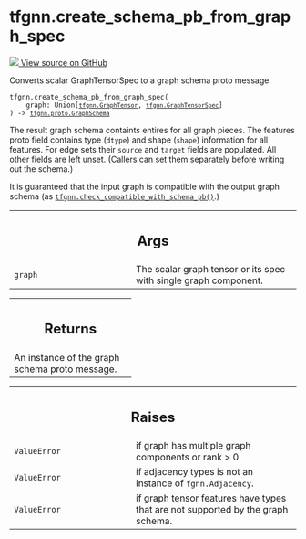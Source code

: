 # tfgnn.create_schema_pb_from_graph_spec

<!-- Insert buttons and diff -->

<a target="_blank" href="https://github.com/tensorflow/gnn/tree/master/tensorflow_gnn/graph/schema_utils.py#L126-L213">
<img src="https://www.tensorflow.org/images/GitHub-Mark-32px.png" /> View source
on GitHub </a>

Converts scalar GraphTensorSpec to a graph schema proto message.

<pre class="devsite-click-to-copy prettyprint lang-py tfo-signature-link">
<code>tfgnn.create_schema_pb_from_graph_spec(
    graph: Union[<a href="../tfgnn/GraphTensor.md"><code>tfgnn.GraphTensor</code></a>, <a href="../tfgnn/GraphTensorSpec.md"><code>tfgnn.GraphTensorSpec</code></a>]
) -> <a href="../tfgnn/proto/GraphSchema.md"><code>tfgnn.proto.GraphSchema</code></a>
</code></pre>

<!-- Placeholder for "Used in" -->

The result graph schema containts entires for all graph pieces. The features
proto field contains type (`dtype`) and shape (`shape`) information for all
features. For edge sets their `source` and `target` fields are populated. All
other fields are left unset. (Callers can set them separately before writing out
the schema.)

It is guaranteed that the input graph is compatible with the output graph schema
(as
<a href="../tfgnn/check_compatible_with_schema_pb.md"><code>tfgnn.check_compatible_with_schema_pb()</code></a>.)

<!-- Tabular view -->

 <table class="responsive fixed orange">
<colgroup><col width="214px"><col></colgroup>
<tr><th colspan="2"><h2 class="add-link">Args</h2></th></tr>

<tr>
<td>
<code>graph</code><a id="graph"></a>
</td>
<td>
The scalar graph tensor or its spec with single graph component.
</td>
</tr>
</table>

<!-- Tabular view -->

 <table class="responsive fixed orange">
<colgroup><col width="214px"><col></colgroup>
<tr><th colspan="2"><h2 class="add-link">Returns</h2></th></tr>
<tr class="alt">
<td colspan="2">
An instance of the graph schema proto message.
</td>
</tr>

</table>

<!-- Tabular view -->

 <table class="responsive fixed orange">
<colgroup><col width="214px"><col></colgroup>
<tr><th colspan="2"><h2 class="add-link">Raises</h2></th></tr>

<tr>
<td>
<code>ValueError</code><a id="ValueError"></a>
</td>
<td>
if graph has multiple graph components or rank > 0.
</td>
</tr><tr>
<td>
<code>ValueError</code><a id="ValueError"></a>
</td>
<td>
if adjacency types is not an instance of <code>fgnn.Adjacency</code>.
</td>
</tr><tr>
<td>
<code>ValueError</code><a id="ValueError"></a>
</td>
<td>
if graph tensor features have types that are not supported
by the graph schema.
</td>
</tr>
</table>
